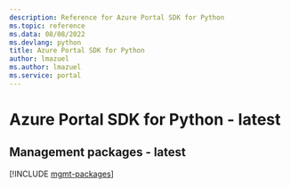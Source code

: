 ```yaml
---
description: Reference for Azure Portal SDK for Python
ms.topic: reference
ms.data: 08/08/2022
ms.devlang: python
title: Azure Portal SDK for Python
author: lmazuel
ms.author: lmazuel
ms.service: portal
---
```

# Azure Portal SDK for Python - latest

## Management packages - latest
[!INCLUDE [mgmt-packages](portal-mgmt-index.md)]